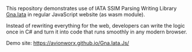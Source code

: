 This repository demonstrates use of IATA SSIM Parsing Writing Library [Gna.Iata](https://www.nuget.org/packages/Gna.Iata) in regular JavaScript website (as wasm module).

Instead of rewriting everything for the web, developers can write the logic once in C# and turn it into code that runs smoothly in any modern browser. 

Demo site: https://avionworx.github.io/Gna.Iata.Js/
